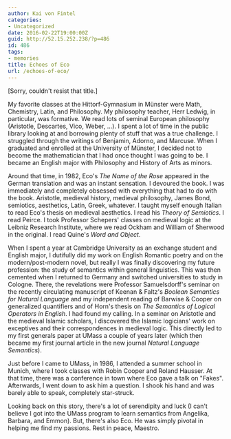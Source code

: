 ```yaml
---
author: Kai von Fintel
categories:
- Uncategorized
date: 2016-02-22T19:00:00Z
guid: http://52.15.252.238/?p=486
id: 486
tags:
- memories
title: Echoes of Eco
url: /echoes-of-eco/
---
```


[Sorry, couldn't resist that title.]

My favorite classes at the Hittorf-Gymnasium in Münster were Math, Chemistry, Latin, and Philosophy. My philosophy teacher, Herr Ledwig, in particular, was formative. We read lots of seminal European philosophy (Aristotle, Descartes, Vico, Weber, ...). I spent a lot of time in the public library looking at and borrowing plenty of stuff that was a true challenge. I struggled through the writings of Benjamin, Adorno, and Marcuse. When I graduated and enrolled at the University of Münster, I decided not to become the mathematician that I had once thought I was going to be. I became an English major with Philosophy and History of Arts as minors. 

Around that time, in 1982, Eco's *The Name of the Rose* appeared in the German translation and was an instant sensation. I devoured the book. I was immediately and completely obsessed with everything that had to do with the book. Aristotle, medieval history, medieval philosophy, James Bond, semiotics, aesthetics, Latin, Greek, whatever. I taught myself enough Italian to read Eco's thesis on medieval aesthetics. I read his *Theory of Semiotics*. I read Peirce. I took Professor Schepers' classes on medieval logic at the Leibniz Research Institute, where we read Ockham and William of Sherwood in the original. I read Quine's *Word and Object*. 

When I spent a year at Cambridge University as an exchange student and English major, I dutifully did my work on English Romantic poetry and on the modern/post-modern novel, but really I was finally discovering my future profession: the study of semantics within general linguistics. This was then cemented when I returned to Germany and switched universities to study in Cologne. There, the revelations were Professor Samuelsdorff's seminar on the recently circulating manuscript of Keenan & Faltz's *Boolean Semantics for Natural Language* and my independent reading of Barwise & Cooper on generalized quantifiers and of Horn's thesis on *The Semantics of Logical Operators in English*. I had found my calling. In a seminar on Aristotle and the medieval Islamic scholars, I discovered the Islamic logicians' work on exceptives and their correspondences in medieval logic. This directly led to my first generals paper at UMass a couple of years later (which then became my first journal article in the new journal *Natural Language Semantics*).

Just before I came to UMass, in 1986, I attended a summer school in Munich, where I took classes with Robin Cooper and Roland Hausser. At that time, there was a conference in town where Eco gave a talk on "Fakes". Afterwards, I went down to ask him a question. I shook his hand and was barely able to speak, completely star-struck.

Looking back on this story, there's a lot of serendipity and luck (I can't believe I got into the UMass program to learn semantics from Angelika, Barbara, and Emmon). But, there's also Eco. He was simply pivotal in helping me find my passions. Rest in peace, Maestro.
